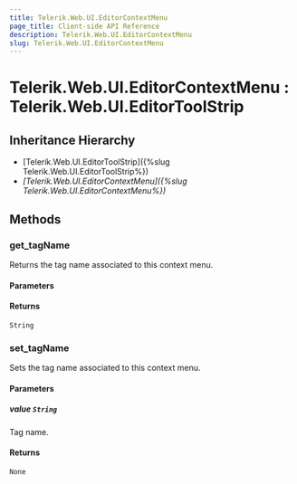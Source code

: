 ```yaml
---
title: Telerik.Web.UI.EditorContextMenu
page_title: Client-side API Reference
description: Telerik.Web.UI.EditorContextMenu
slug: Telerik.Web.UI.EditorContextMenu
---
```


# Telerik.Web.UI.EditorContextMenu : Telerik.Web.UI.EditorToolStrip

## Inheritance Hierarchy

* [Telerik.Web.UI.EditorToolStrip]({%slug Telerik.Web.UI.EditorToolStrip%})
* *[Telerik.Web.UI.EditorContextMenu]({%slug Telerik.Web.UI.EditorContextMenu%})*


## Methods

### get_tagName

Returns the tag name associated to this context menu.

#### Parameters

#### Returns

`String` 

### set_tagName

Sets the tag name associated to this context menu.

#### Parameters

##### value `String`

Tag name.

#### Returns

`None` 

